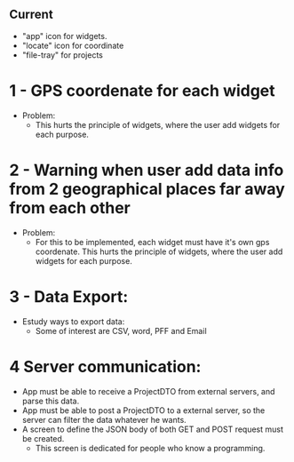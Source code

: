 ## Current

- "app" icon for widgets.
- "locate" icon for coordinate
- "file-tray" for projects

# 1 - GPS coordenate for each widget

- Problem:
  - This hurts the principle of widgets, where the user add widgets for each purpose.

# 2 - Warning when user add data info from 2 geographical places far away from each other

- Problem:
  - For this to be implemented, each widget must have it's own gps coordenate. This hurts the principle of widgets, where the user add widgets for each purpose.

# 3 - Data Export:

- Estudy ways to export data:
  - Some of interest are CSV, word, PFF and Email

# 4 Server communication:

- App must be able to receive a ProjectDTO from external servers, and parse this data.
- App must be able to post a ProjectDTO to a external server, so the server can filter the data whatever he wants.
- A screen to define the JSON body of both GET and POST request must be created.
  - This screen is dedicated for people who know a programming.
